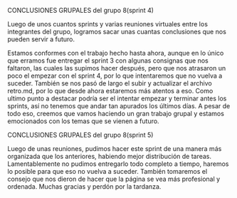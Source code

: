 CONCLUSIONES GRUPALES del grupo 8(sprint 4)

Luego de unos cuantos sprints y varias reuniones virtuales entre los integrantes del grupo, logramos sacar unas cuantas conclusiones que nos pueden servir a futuro. 

Estamos conformes con el trabajo hecho hasta ahora, aunque en lo único que erramos fue entregar el sprint 3 con algunas consignas que nos faltaron, las cuales las supimos hacer después, pero que nos atrasaron un poco el empezar con el sprint 4, por lo que intentaremos que no vuelva a suceder. También se nos pasó de largo el subir y actualizar el archivo retro.md, por lo que desde ahora estaremos más atentos a eso. Como ultimo punto a destacar podría ser el intentar empezar y terminar antes los sprints, así no tenemos que andar tan apurados los últimos días. A pesar de todo eso, creemos que vamos haciendo un gran trabajo grupal y estamos emocionados con los temas que se vienen a futuro. 

CONCLUSIONES GRUPALES del grupo 8(sprint 5)

Luego de unas reuniones, pudimos hacer este sprint de una manera más organizada que los anteriores, habiendo mejor distribución de tareas. Lamentablemente no pudimos entregarlo todo completo a tiempo, haremos lo posible para que eso no vuelva a suceder. También tomaremos el consejo que nos dieron de hacer que la página se vea más profesional y ordenada. Muchas gracias y perdón por la tardanza. 



